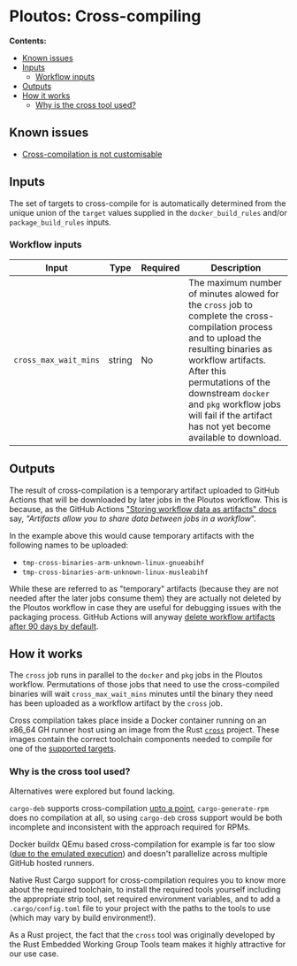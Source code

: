 # Ploutos: Cross-compiling

**Contents:**
- [Known issues](#known-issues)
- [Inputs](#inputs)
  - [Workflow inputs](#workflow-inputs)
- [Outputs](#outputs)
- [How it works](#how-it-works)
  - [Why is the cross tool used?](#why-is-the-cross-tool-used)

## Known issues

- [Cross-compilation is not customisable](https://github.com/NLnetLabs/.github/issues/42)

## Inputs

The set of targets to cross-compile for is automatically determined from the unique union of the `target` values supplied in the `docker_build_rules` and/or `package_build_rules` inputs.

### Workflow inputs

| Input | Type | Required | Description |
|---|---|---|---|
| `cross_max_wait_mins` | string | No | The maximum number of minutes alowed for the `cross` job to complete the cross-compilation process and to upload the resulting binaries as workflow artifacts. After this permutations of the downstream `docker` and `pkg` workflow jobs will fail if the artifact has not yet become available to download. |

## Outputs

The result of cross-compilation is a temporary artifact uploaded to GitHub Actions that will be downloaded by later jobs in the Ploutos workflow. This is because, as the GitHub Actions ["Storing workflow data as artifacts" docs](https://docs.github.com/en/actions/using-workflows/storing-workflow-data-as-artifacts) say, _"Artifacts allow you to share data between jobs in a workflow_".

In the example above this would cause temporary artifacts with the following names to be uploaded:

- `tmp-cross-binaries-arm-unknown-linux-gnueabihf`
- `tmp-cross-binaries-arm-unknown-linux-musleabihf`

While these are referred to as "temporary" artifacts (because they are not needed after the later jobs consume them) they are actually not deleted by the Ploutos workflow in case they are useful for debugging issues with the packaging process. GitHub Actions will anyway [delete workflow artifacts after 90 days by default](https://docs.github.com/en/actions/using-workflows/storing-workflow-data-as-artifacts#about-workflow-artifacts).

## How it works

The `cross` job runs in parallel to the `docker` and `pkg` jobs in the Ploutos workflow. Permutations of those jobs that need to use the cross-compiled binaries will wait `cross_max_wait_mins` minutes until the binary they need has been uploaded as a workflow artifact by the `cross` job.

Cross compilation takes place inside a Docker container running on an x86_64 GH runner host using an image from the Rust [`cross`](https://github.com/cross-rs/cross) project. These images contain the correct toolchain components needed to compile for one of the [supported targets](https://github.com/cross-rs/cross#supported-targets).

### Why is the cross tool used?

Alternatives were explored but found lacking.

`cargo-deb` supports cross-compilation [upto a point](https://github.com/kornelski/cargo-deb/issues/60#issuecomment-1333852148), `cargo-generate-rpm` does no compilation at all, so using `cargo-deb` cross support would be both incomplete and inconsistent with the approach required for RPMs.

Docker buildx QEmu based cross-compilation for example is far too slow ([due to the emulated execution](https://github.com/multiarch/qemu-user-static/issues/176#issuecomment-1191078533)) and doesn't parallelize across multiple GitHub hosted runners.

Native Rust Cargo support for cross-compilation requires you to know more about the required toolchain, to install the required tools yourself including the appropriate strip tool, set required environment variables, and to add a `.cargo/config.toml` file to your project with the paths to the tools to use (which may vary by build environment!).

As a Rust project, the fact that the `cross` tool was originally developed by the Rust Embedded Working Group Tools team makes it highly attractive for our use case.
